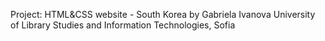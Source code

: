 Project: HTML&CSS website - South Korea
by Gabriela Ivanova
University of Library Studies and Information Technologies, Sofia
